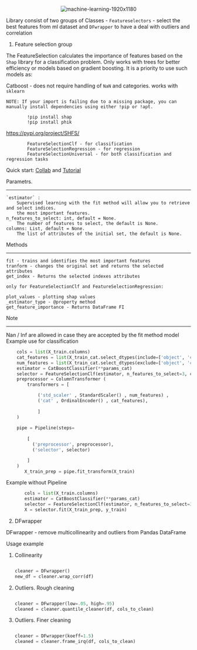 <p align="center"><img src="https://i.ibb.co/ZXSk6jG/machine-learning-1920x1180.jpg" alt="machine-learning-1920x1180"></p>
 
Library consist of two groups of Classes - `Featureselectors` - select the best features from ml dataset and `DFwrapper` to have a deal with outliers and correlation

1. Feature selection group

The FeatureSelection calculates the importance of features based on the `Shap` library for a classification problem.
  Only works with trees for better efficiency or models based on
  gradient boosting. It is a priority to use such models as:
   
   Catboost - does not require handling of `NaN` and categories. works with `sklearn`

    NOTE: If your import is failing due to a missing package, you can
    manually install dependencies using either !pip or !apt.

            !pip install shap 
            !pip install phik
   
  https://pypi.org/project/SHFS/
  

            FeatureSelectionClf - for classification
            FeatureSelectionRegression - for regression
            FeatureSelectionUniversal - for both classification and regression tasks

  Quick start: [Collab](https://colab.research.google.com/drive/1eP6qZmxcTcsKgjLL7u_pHaM5sZc8346N?usp=sharing) and [Tutorial](https://nbviewer.org/github/ArtyKrafty/featureselectors/blob/main/Tutorial/Tutorials_ipynb_.ipynb)
        

  Parametrs. 
___
    `estimator` :   
        Supervised learning with the fit method will allow you to retrieve and select indices.
        the most important features.
    n_features_to_select: int, default = None.
        The number of features to select, the default is None.
    columns: List, default = None.
        The list of attributes of the initial set, the default is None.
    
  Methods
___
    fit - trains and identifies the most important features
    tranform - changes the original set and returns the selected attributes
    get_index - Returns the selected indexes attributes

    only for FeatureSelectionClf and FeatureSelectionRegression:

    plot_values - plotting shap values
    _estimator_type - @property method 
    get_feature_importance - Returns DataFrame FI
  Note
___
 Nan / Inf are allowed in case
    they are accepted by the fit method model
  Example use for classification

```python
    cols = list(X_train.columns)
    cat_features = list(X_train_cat.select_dtypes(include=['object', 'category']).columns)
    num_features = list(X_train_cat.select_dtypes(exclude=['object', 'category']).columns)
    estimator = CatBoostClassifier(**params_cat)
    selector = FeatureSelectionClf(estimator, n_features_to_select=3, columns=cols) 
    preprocessor = ColumnTransformer (
        transformers = [

            ('std_scaler' , StandardScaler() , num_features) ,
            ('cat' , OrdinalEncoder() , cat_features),
            
            ]
    )
    
    pipe = Pipeline(steps=
        
        [ 
          ('preprocessor', preprocessor),
          ('selector', selector)

        ]
    )
       X_train_prep = pipe.fit_transform(X_train)
 ```
 
Example without Pipeline
```python
       cols = list(X_train.columns)
       estimator = CatBoostClassifier(**params_cat)
       selector = FeatureSelectionClf(estimator, n_features_to_select=3, columns=cols)
       X = selector.fit(X_train_prep, y_train)
```


2. DFwrapper

DFwrapper - remove multicollinearity and outliers from Pandas DataFrame

Usage example

1. Collinearity
    ```python

    cleaner = DFwrapper()
    new_df = cleaner.wrap_corr(df)
    ```
2. Outliers. Rough cleaning

    ```python

    cleaner = DFwrapper(low=.05, high=.95)
    cleaned = cleaner.quantile_cleaner(df, cols_to_clean)
    ```

3. Outliers. Finer cleaning
    ```python

    cleaner = DFwrapper(koeff=1.5)
    cleaned = cleaner.frame_irq(df, cols_to_clean)
    
    ```


